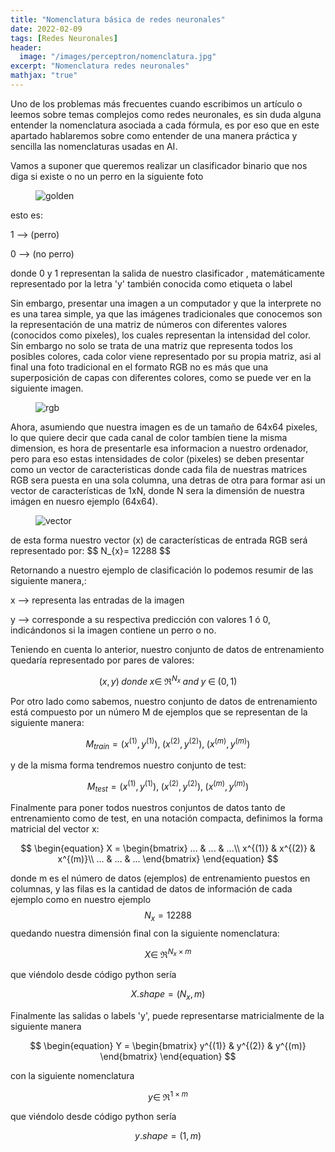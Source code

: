 ```yaml
---
title: "Nomenclatura básica de redes neuronales"
date: 2022-02-09
tags: [Redes Neuronales]
header:
  image: "/images/perceptron/nomenclatura.jpg"
excerpt: "Nomenclatura redes neuronales"
mathjax: "true"
---
```


Uno de los problemas más frecuentes cuando escribimos un artículo o leemos sobre temas complejos como redes neuronales, es sin duda alguna entender la nomenclatura asociada a cada fórmula, es por eso que en este apartado hablaremos sobre como entender de una manera práctica y sencilla las nomenclaturas usadas en AI.
 
Vamos a suponer que queremos realizar un clasificador binario que nos diga si existe o no un perro en la siguiente foto
 
<figure style="width: 40%" class="align-center">
  <img src="{{ site.url }}{{ site.baseurl }}/images/nomenclatura/ZEUS.png" alt="golden">
</figure>  
 
esto es:
 
1 --> (perro)

0 --> (no perro)
 
donde 0 y 1 representan la salida de nuestro clasificador , matemáticamente representado por la letra 'y'  también conocida como etiqueta o label
 
Sin embargo, presentar una imagen a un computador y que la interprete no es una tarea simple, ya que las imágenes tradicionales que conocemos son la representación de una matriz de números con diferentes valores (conocidos como pixeles), los cuales representan la intensidad del color. Sin embargo no solo se trata de una matriz que representa todos los posibles colores, cada color viene representado por su propia matriz, asi al final una foto tradicional en el formato RGB no es más que una superposición de capas con diferentes colores, como se puede ver en la siguiente imagen.

<figure style="width: 40%" class="align-center">
  <img src="{{ site.url }}{{ site.baseurl }}/images/nomenclatura/rgb.png" alt="rgb">
</figure> 

 
Ahora, asumiendo que nuestra imagen es de un tamaño de 64x64 pixeles, lo que quiere decir que cada canal de color tambíen tiene la misma dimension, es hora de presentarle esa informacion a nuestro ordenador, pero para eso estas intensidades de color (pixeles) se deben presentar como un vector de caracteristicas donde cada fila de nuestras matrices RGB sera puesta en una sola columna, una detras de otra para formar asi un vector de características de 1xN, donde N sera la dimensión de nuestra imágen en nuesro ejemplo (64x64).
 
 
<figure style="width: 70%" class="align-center">
 <img src="{{ site.url }}{{ site.baseurl }}/images/nomenclatura/vetores.png" alt="vector">
</figure>
de esta forma nuestro vector (x) de características de entrada RGB será representado por:
$$ N_{x}= 12288 $$
 
Retornando a nuestro ejemplo de clasificación lo podemos resumir de las siguiente manera,:
 
x --> representa las entradas de la imagen
 
y --> corresponde a su respectiva predicción con valores  1 ó 0, indicándonos si la imagen contiene un perro o no.
 
 
Teniendo en cuenta lo anterior, nuestro conjunto de datos de entrenamiento quedaría representado por pares de  valores:
 
 
$$ (x,y)  \; donde \; x \in \; \Re^{N_{x}}  \; and \; y \; \in \; (0,1)$$
 
Por otro lado como sabemos, nuestro conjunto de datos de entrenamiento está compuesto por un número M de ejemplos que se representan de la siguiente manera:
 
$$ M_{train} = (x^{(1)}, y^{(1)}),\; (x^{(2)}, y^{(2)}), \; (x^{(m)}, y^{(m)}) $$
 
y de la misma forma tendremos nuestro conjunto de test:
 
$$ M_{test} = (x^{(1)}, y^{(1)}),\; (x^{(2)}, y^{(2)}), \; (x^{(m)}, y^{(m)})$$
 
Finalmente para poner todos nuestros conjuntos de datos tanto de entrenamiento como de test, en una notación compacta, definimos la forma matricial del vector x:
 
$$ \begin{equation}
X = \begin{bmatrix}
...     & ... & ...\\
x^{(1)} & x^{(2)} & x^{(m)}\\
...     & ... & ...
\end{bmatrix}
\end{equation} $$
 
donde  m es el número de datos (ejemplos) de entrenamiento puestos en columnas, y  las filas es la cantidad de datos de información de cada ejemplo como en nuestro ejemplo $$N_{x}=12288$$ quedando nuestra dimensión final con la siguiente nomenclatura:
 
 
$$ X  \in \; \Re^{N_{x} \; \times \; m}$$
 
que viéndolo desde código python sería
 
$$ X.shape =(N_{x},m)$$
 
Finalmente las salidas o labels 'y',  puede representarse matricialmente de la siguiente manera
 
 
$$ \begin{equation}
Y = \begin{bmatrix}
y^{(1)} & y^{(2)} & y^{(m)}
\end{bmatrix}
\end{equation} $$
 
con la siguiente nomenclatura
 
$$ y  \in \; \Re^{1 \; \times \; m}$$
 
que viéndolo desde código python sería
 
$$y.shape =(1,m)$$
